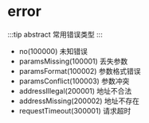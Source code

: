 # error

:::tip abstract
常用错误类型
:::

- no(100000) 未知错误
- paramsMissing(100001) 丢失参数
- paramsFormat(100002) 参数格式错误
- paramsConflict(100003) 参数冲突
- addressIllegal(200001) 地址不合法
- addressMissing(200002) 地址不存在
- requestTimeout(300001) 请求超时
